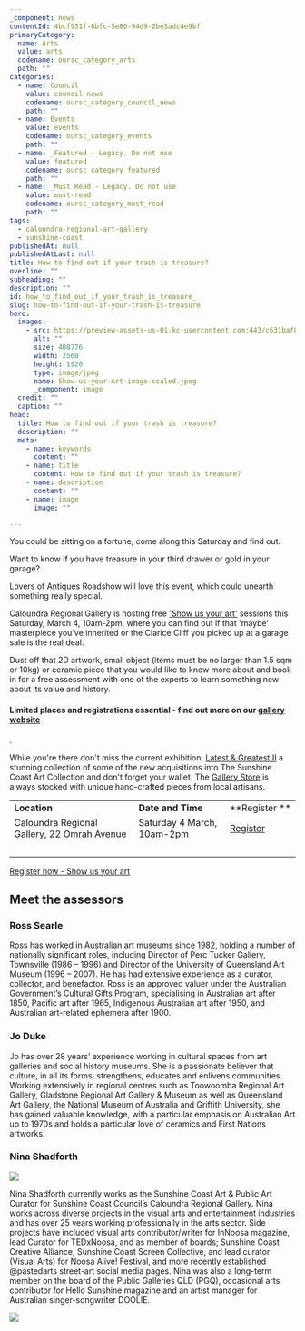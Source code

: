 ```yaml
---
_component: news
contentId: 4bcf931f-8bfc-5e80-94d9-2be3adc4e9bf
primaryCategory:
  name: Arts
  value: arts
  codename: oursc_category_arts
  path: ""
categories:
  - name: Council
    value: council-news
    codename: oursc_category_council_news
    path: ""
  - name: Events
    value: events
    codename: oursc_category_events
    path: ""
  - name: _Featured - Legacy. Do not use
    value: featured
    codename: oursc_category_featured
    path: ""
  - name: _Must Read - Legacy. Do not use
    value: must-read
    codename: oursc_category_must_read
    path: ""
tags:
  - caloundra-regional-art-gallery
  - sunshine-coast
publishedAt: null
publishedAtLast: null
title: How to find out if your trash is treasure?
overline: ""
subheading: ""
description: ""
id: how_to_find_out_if_your_trash_is_treasure_
slug: how-to-find-out-if-your-trash-is-treasure
hero:
  images:
    - src: https://preview-assets-us-01.kc-usercontent.com:443/c631baf8-1b46-001f-580c-d0001b68b4a8/1c42f144-2c8e-47d0-bb9c-9449a9723731/Show-us-your-Art-image-scaled.jpeg
      alt: ""
      size: 408776
      width: 2560
      height: 1920
      type: image/jpeg
      name: Show-us-your-Art-image-scaled.jpeg
      _component: image
  credit: ""
  caption: ""
head:
  title: How to find out if your trash is treasure?
  description: ""
  meta:
    - name: keywords
      content: ""
    - name: title
      content: How to find out if your trash is treasure?
    - name: description
      content: ""
    - name: image
      image: ""

---
```

You could be sitting on a fortune, come along this Saturday and find out.

Want to know if you have treasure in your third drawer or gold in your garage?

Lovers of Antiques Roadshow will love this event, which could unearth something really special.

Caloundra Regional Gallery is hosting free ['Show us your art'](https://gallery.sunshinecoast.qld.gov.au/adult-programs/show-us-your-art-assessing-your-art-collection/)
&#x20;sessions this Saturday, March 4, 10am-2pm, where you can find out if that 'maybe' masterpiece you've inherited or the Clarice Cliff you picked up at a garage sale is the real deal.

Dust off that 2D artwork, small object (items must be no larger than 1.5 sqm or 10kg) or ceramic piece that you would like to know more about and book in for a free assessment with one of the experts to learn something new about its value and history.

#### Limited places and registrations essential - find out more on our [gallery website](https://gallery.sunshinecoast.qld.gov.au/adult-programs/show-us-your-art-assessing-your-art-collection/)
.

While you're there don't miss the current exhibition, [Latest & Greatest II](https://gallery.sunshinecoast.qld.gov.au/exhibitions/latest-and-greatest-ii)
&#x20;a stunning collection of some of the new acquisitions into The Sunshine Coast Art Collection and don't forget your wallet. The [Gallery Store](https://gallery.sunshinecoast.qld.gov.au/about/gallery-store)
&#x20;is always stocked with unique hand-crafted pieces from local artisans.

|                                             |                             |                                                                                                                                |
| ------------------------------------------- | --------------------------- | ------------------------------------------------------------------------------------------------------------------------------ |
| **Location**                                | **Date and Time**           | **Register **                                                                                                                  |
| Caloundra Regional Gallery, 22 Omrah Avenue | Saturday 4 March,  10am-2pm | [Register](https://www.eventfinda.com.au/2023/show-us-your-art-assessing-work-from-your-collection/sunshine-coast/caloundra)
  |

[Register now - Show us your art](https://gallery.sunshinecoast.qld.gov.au/adult-programs/show-us-your-art-assessing-your-art-collection/)


## Meet the assessors

### Ross Searle

Ross has worked in Australian art museums since 1982, holding a number of nationally significant roles, including Director of Perc Tucker Gallery, Townsville (1986 – 1996) and Director of the University of Queensland Art Museum (1996 – 2007). He has had extensive experience as a curator, collector, and benefactor. Ross is an approved valuer under the Australian Government’s Cultural Gifts Program, specialising in Australian art after 1850, Pacific art after 1965, Indigenous Australian art after 1950, and Australian art-related ephemera after 1900.

### Jo Duke

Jo has over 28 years’ experience working in cultural spaces from art galleries and social history museums. She is a passionate believer that culture, in all its forms, strengthens, educates and enlivens communities. Working extensively in regional centres such as Toowoomba Regional Art Gallery, Gladstone Regional Art Gallery & Museum as well as Queensland Art Gallery, the National Museum of Australia and Griffith University, she has gained valuable knowledge, with a particular emphasis on Australian Art up to 1970s and holds a particular love of ceramics and First Nations artworks.

### Nina Shadforth

![](https://preview-assets-us-01.kc-usercontent.com:443/c631baf8-1b46-001f-580c-d0001b68b4a8/9aea2fb9-2122-4d6c-9578-f1d878f3ec24/IMG-7701-1-1024x768.jpg)

Nina Shadforth currently works as the Sunshine Coast Art & Public Art Curator for Sunshine Coast Council’s Caloundra Regional Gallery. Nina works across diverse projects in the visual arts and entertainment industries and has over 25 years working professionally in the arts sector. Side projects have included visual arts contributor/writer for InNoosa magazine, lead Curator for TEDxNoosa, and as member of boards; Sunshine Coast Creative Alliance, Sunshine Coast Screen Collective, and lead curator (Visual Arts) for Noosa Alive! Festival, and more recently established @pastedarts street-art social media pages. Nina was also a long-term member on the board of the Public Galleries QLD (PGQ), occasional arts contributor for Hello Sunshine magazine and an artist manager for Australian singer-songwriter DOOLIE.

![](https://preview-assets-us-01.kc-usercontent.com:443/c631baf8-1b46-001f-580c-d0001b68b4a8/23473c7d-5f78-4369-a7d2-dd4abffc2356/IMG-7698-1024x712.jpg)

